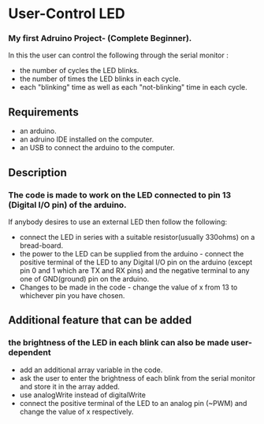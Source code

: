 # User-Control LED
### My first Adruino Project- (Complete Beginner).

In this the user can control the following through the serial monitor :
* the number of cycles the LED blinks.
* the number of times the LED blinks in each cycle.
* each "blinking" time as well as each "not-blinking" time in each cycle.

## Requirements
* an arduino.
* an adruino IDE installed on the computer.
* an USB to connect the arduino to the computer.

## Description
### The code is made to work on the LED connected to pin 13 (Digital I/O pin) of the arduino.
If anybody desires to use an external LED then follow the following:
* connect the LED in series with a suitable resistor(usually 330ohms) on a bread-board.
* the power to the LED can be supplied from the arduino - 
connect the positive terminal of the LED to any Digital I/O pin on the arduino (except pin 0 and 1 which are TX and RX pins)
and the negative terminal to any one of GND(ground) pin on the arduino.
* Changes to be made in the code - change the value of x from 13 to whichever pin you have chosen.

## Additional feature that can be added
### the brightness of the LED in each blink can also be made user-dependent
* add an additional array variable in the code.
* ask the user to enter the brightness of each blink from the serial monitor and store it in the array added.
* use analogWrite instead of digitalWrite
* connect the positive terminal of the LED to an analog pin (~PWM) and change the value of x respectively.
